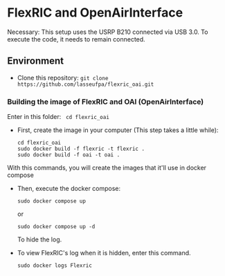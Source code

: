 # FlexRIC and OpenAirInterface

Necessary: This setup uses the USRP B210 connected via USB 3.0. To execute the code, it needs to remain connected.

## Environment
  - Clone this repository: `git clone https://github.com/lasseufpa/flexric_oai.git`

### Building the image of FlexRIC and OAI (OpenAirInterface)

Enter in this folder: ` cd flexric_oai`
- First, create the image in your computer (This step takes a little while):
  ```
  cd flexric_oai
  sudo docker build -f flexric -t flexric .
  sudo docker build -f oai -t oai .
  ```

With this commands, you will create the images that it'll use in docker compose
  
- Then, execute the docker compose:
  ```
  sudo docker compose up
  ```
  or 
  ```
  sudo docker compose up -d
  ```
  To hide the log.

- To view FlexRIC's log when it is hidden, enter this command.
  ```
  sudo docker logs Flexric
  ```
